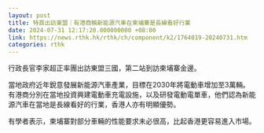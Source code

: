 ```yaml
---
layout: post
title: 特首出訪東盟｜有港商稱新能源汽車在柬埔寨是長線看好行業
date: 2024-07-31 12:17:20.000000000 +08:00
link: https://news.rthk.hk/rthk/ch/component/k2/1764019-20240731.htm
categories: rthk
---
```


行政長官李家超正率團出訪東盟三國，第二站到訪柬埔寨金邊。

當地政府近年銳意發展新能源汽車產業，目標在2030年將電動車增加至3萬輛。有港商分別在當地投資興建電動車充電設施，以及研發電動電單車，他們認為新能源汽車在當地是長線看好的行業，香港人亦有明顯優勢。

有學者表示，柬埔寨對部分車輛的性能要求未必很高，比起香港更容易進入市場。
